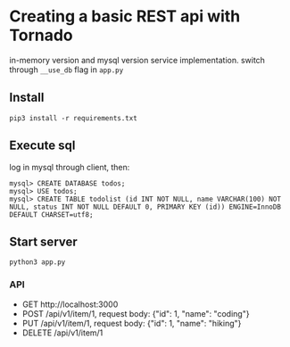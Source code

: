 # Creating a basic REST api with Tornado

in-memory version and mysql version service implementation. switch through `__use_db` flag in `app.py`

## Install

```
pip3 install -r requirements.txt
```

## Execute sql

log in mysql through client, then:

```
mysql> CREATE DATABASE todos;
mysql> USE todos;
mysql> CREATE TABLE todolist (id INT NOT NULL, name VARCHAR(100) NOT NULL, status INT NOT NULL DEFAULT 0, PRIMARY KEY (id)) ENGINE=InnoDB DEFAULT CHARSET=utf8;
```

## Start server

```
python3 app.py
```

### API

- GET http://localhost:3000
- POST /api/v1/item/1, request body: {"id": 1, "name": "coding"}
- PUT /api/v1/item/1, request body: {"id": 1, "name": "hiking"}
- DELETE /api/v1/item/1